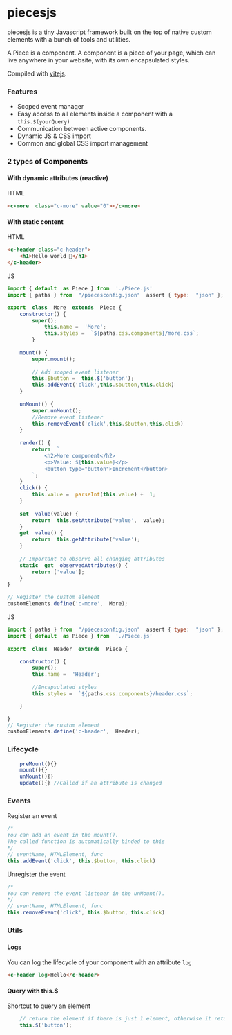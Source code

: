 
# piecesjs

piecesjs is a tiny Javascript framework built on the top of native custom elements with a bunch of tools and utilities.

A Piece is a component. A component is a piece of your page, which can live anywhere in your website, with its own encapsulated styles.

Compiled with [vitejs](https://vitejs.dev/).

### Features

- Scoped event manager
- Easy access to all elements inside a component with a `this.$(yourQuery)`
- Communication between active components.
- Dynamic JS & CSS import
- Common and global CSS import management


### 2 types of Components

#### With dynamic attributes (reactive)
HTML
```html
<c-more  class="c-more" value="0"></c-more>
```

#### With static content

HTML
```html
<c-header class="c-header">
	<h1>Hello world 🫶</h1>
</c-header>
```

JS
```js
import { default  as Piece } from  './Piece.js'
import { paths } from  "/piecesconfig.json"  assert { type:  "json" };

export  class  More  extends  Piece {
	constructor() {
		super();
			this.name =  'More';
			this.styles =  `${paths.css.components}/more.css`;
		}
	
	mount() {
		super.mount();	
		
		// Add scoped event listener
		this.$button =  this.$('button');
		this.addEvent('click',this.$button,this.click)
	}
	
	unMount() {
		super.unMount();
		//Remove event listener
		this.removeEvent('click',this.$button,this.click)
	}
	
	render() {
		return  `
			<h2>More component</h2>
			<p>Value: ${this.value}</p>
			<button type="button">Increment</button>
		`;
	}
	click() {
		this.value =  parseInt(this.value) +  1;
	}
	
	set  value(value) {
		return  this.setAttribute('value',  value);
	}
	get  value() {
		return  this.getAttribute('value');
	}
	
	// Important to observe all changing attributes
	static  get  observedAttributes() {
		return ['value'];
	}
}

// Register the custom element
customElements.define('c-more',  More);
```


JS 
```js
import { paths } from  "/piecesconfig.json"  assert { type:  "json" };
import { default  as Piece } from  './Piece.js'
  
export  class  Header  extends  Piece {

	constructor() {
		super();
		this.name =  'Header';
		
		//Encapsulated styles
		this.styles =  `${paths.css.components}/header.css`;

	}

}
// Register the custom element
customElements.define('c-header',  Header);
```

### Lifecycle
```js
	preMount(){}
	mount(){}
	unMount(){}
	update(){} //Called if an attribute is changed
```

### Events
Register an event
```js
/* 
You can add an event in the mount(). 
The called function is automatically binded to this
*/
// eventName, HTMLElement, func
this.addEvent('click', this.$button, this.click)
```
Unregister the event
```js
/* 
You can remove the event listener in the unMount(). 
*/
// eventName, HTMLElement, func
this.removeEvent('click', this.$button, this.click)
```

### Utils

#### Logs
You can log the lifecycle of your component with an attribute `log`

```html
<c-header log>Hello</c-header>
```

#### Query with this.$
Shortcut to query an element
```js
	// return the element if there is just 1 element, otherwise it returns an array of elements
	this.$('button'); 
```